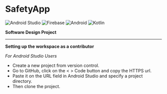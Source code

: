 # SafetyApp

![Android Studio](https://img.shields.io/badge/android%20studio-346ac1?style=for-the-badge&logo=android%20studio&logoColor=white)
![Firebase](https://img.shields.io/badge/firebase-a08021?style=for-the-badge&logo=firebase&logoColor=ffcd34)
![Android](https://img.shields.io/badge/Android-3DDC84?style=for-the-badge&logo=android&logoColor=white)
![Kotlin](https://img.shields.io/badge/kotlin-%237F52FF.svg?style=for-the-badge&logo=kotlin&logoColor=white)

**Software Design Project**

---
**Setting up the workspace as a contributor**

_For Android Studio Users_

- Create a new project from version control.
- Go to GitHub, click on the < > Code button and copy the HTTPS url.
- Paste it on the URL field in Android Studio and specify a project directory.
- Then clone the project.